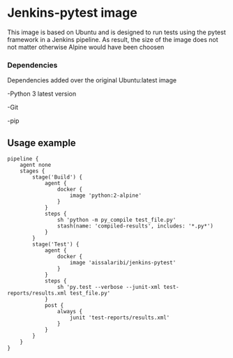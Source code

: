 # Jenkins-pytest image

This image is based on Ubuntu and is designed to run tests using the pytest framework in a Jenkins pipeline. As result, the size of the image does not not matter otherwise Alpine would have been choosen

### Dependencies

Dependencies added over the original Ubuntu:latest image

-Python 3 latest version

-Git

-pip

## Usage example

```
pipeline {
    agent none
    stages {
        stage('Build') {
            agent {
                docker {
                    image 'python:2-alpine'
                }
            }
            steps {
                sh 'python -m py_compile test_file.py'
                stash(name: 'compiled-results', includes: '*.py*')
            }
        }
        stage('Test') { 
            agent {
                docker {
                    image 'aissalaribi/jenkins-pytest' 
                }
            }
            steps {
                sh 'py.test --verbose --junit-xml test-reports/results.xml test_file.py' 
            }
            post {
                always {
                    junit 'test-reports/results.xml'
                }
            }
        }
    }
}
```
